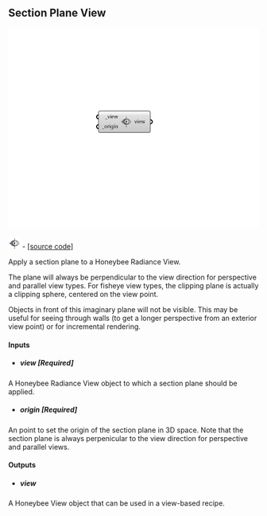 ## Section Plane View

![](../../images/components/Section_Plane_View.png)

![](../../images/icons/Section_Plane_View.png) - [[source code]](https://github.com/ladybug-tools/honeybee-grasshopper-radiance/blob/master/honeybee_grasshopper_radiance/src//HB%20Section%20Plane%20View.py)


Apply a section plane to a Honeybee Radiance View. 

The plane will always be perpendicular to the view direction for perspective and parallel view types. For fisheye view types, the clipping plane is actually a clipping sphere, centered on the view point. 

Objects in front of this imaginary plane will not be visible. This may be useful for seeing through walls (to get a longer perspective from an exterior view point) or for incremental rendering. 



#### Inputs
* ##### view [Required]
A Honeybee Radiance View object to which a section plane should be applied. 
* ##### origin [Required]
An point to set the origin of the section plane in 3D space. Note that the section plane is always perpenicular to the view direction for perspective and parallel views. 

#### Outputs
* ##### view
A Honeybee View object that can be used in a view-based recipe. 